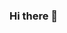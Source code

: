 ### Hi there 👋

<!--
**AnitaAnn00/AnitaAnn00** is a ✨ _special_ ✨ repository because its `README.md` (this file) appears on your GitHub profile.

Here are some ideas to get you started:

- 🔭 I’m currently a NCU student.
- 🌱 I’m currently learning Department of Information Management.
- 👯 I’m looking to collaborate on website construction.
- 🤔 I’m looking for help with having more experience in my life.
- 💬 Ask me about my habit.
- 📫 How to reach me: school450143@gmail.com
- 😄 Pronouns: Ann
- ⚡ Fun fact: I am a fried egg killer.
-->
